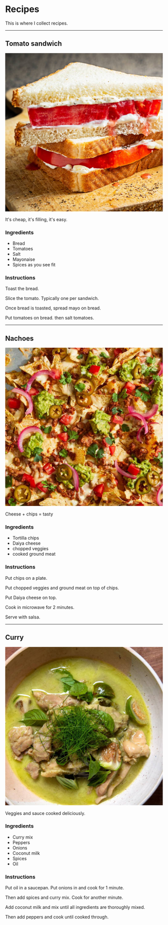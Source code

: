 # Recipes

This is where I collect recipes. 

----

## Tomato sandwich

![photo of tomato sandwich](images/recipe-tomato_sandwich.jpg)

It's cheap, it's filling, it's easy. 

### Ingredients

- Bread
- Tomatoes
- Salt
- Mayonaise
- Spices as you see fit

### Instructions

Toast the bread.

Slice the tomato. Typically one per sandwich.

Once bread is toasted, spread mayo on bread. 

Put tomatoes on bread. then salt tomatoes. 


----

## Nachoes

![photo of nachos](images/recipe-nachos.jpg)

 Cheese + chips = tasty

### Ingredients

- Tortilla chips
- Daiya cheese
- chopped veggies
- cooked ground meat

### Instructions

Put chips on a plate. 

Put chopped veggies and ground meat on top of chips. 

Put Daiya cheese on top. 

Cook in microwave for 2 minutes. 

Serve with salsa.

----

## Curry

![photo of curry](images/recipe-curry.jpg)

 Veggies and sauce cooked deliciously. 

### Ingredients

- Curry mix
- Peppers
- Onions
- Coconut milk
- Spices
- Oil

### Instructions

Put oil in a saucepan. Put onions in and cook for 1 minute. 

Then add spices and curry mix. Cook for another minute. 

Add coconut milk and mix until all ingredients are thoroughly mixed. 

Then add peppers and cook until cooked through. 

